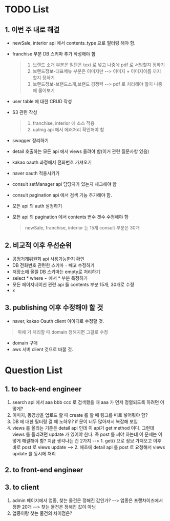 # TODO List

## 1. 이번 주 내로 해결

* newSale, interior api 에서 contents_type 으로 필터링 해야 함.

* franchise 부분 DB 스키마 추가 작성해야 함
  > 1. 브랜드 소개 부분은 일단은 text 로 넣고 나중에 pdf 로 서빙할지 정하기
  > 2. 브랜드정보-대표메뉴 부분은 이미지만 --> 이미지 + 이미지이름 까지 할지 정하기
  > 3. 브랜드정보-브랜드소개,브랜드 경쟁력 --> pdf 로 처리해야 할지 나중에 물어보기

* user table 에 대한 CRUD 작성

* S3 관련 작성
  > 1. franchise, interior 에 소스 적용
  > 2. upImg api 에서 에러처리 확인해야 함

* swagger 정리하기
* detail 호출하는 모든 api 에서 views 올려야 함(이거 관련 질문사항 있음)
* kakao oauth 과정에서 전화번호 가져오기
* naver oauth 적용시키기
* consult setManager api 담당자가 있는지 체크해야 함
* consult pagination api 에서 검색 기능 추가해야 함.
* 모든 api 의 auth 설정하기

* 모든 api 의 pagination 에서 contents 변수 갯수 수정해야 함
  > newSale, franchise, interior 는 15개
  > consult 부분은 30개


## 2. 비교적 이후 우선순위

* 공정거래위원회 api 사용가능한지 확인
* DB 전화번호 관련한 스키마 `-` 빼고 수정하기
* 저장소에 올릴 DB 스키마는 empty로 처리하기
* select * where ~ 에서 * 부분 특정하기
* 모든 페이지네이션 관련 api 들 contents 부분 15개, 30개로 수정
* x

## 3. publishing 이후 수정해야 할 것

* naver, kakao Oauth client 아이디로 수정할 것.
 > 위에 거 처리할 때 domain 정해지면 그걸로 수정

* domain 구매
* aws 서버 client 것으로 바꿀 것.

# Question List

## 1. to back-end engineer

1. search api 에서 aaa bbb ccc 로 검색했을 때 aaa 가 먼저 정렬되도록 하려면 어떻게?
2. 이미지, 동영상을 업로드 할 때 create 를 할 때 링크를 따로 넣어줘야 함?
3. DB 에 대한 필터링 걸 때 노하우? if 문이 너무 많아져서 복잡해 보임
4. views 를 올리는 기준은 detail api 인데 이 api가 get method 이다. 그런데 views 를 올리려면 update 가 있어야 한다. 즉 post 를 써야 하는데 이 문제는 어떻게 해결해야 함? 지금 생각나는 건 2가지
--> 1. get() 으로 정보 가져오고 이후 바로 post 로 views update
--> 2. 애초에 detail api 를 post 로 요청해서 views update 를 동시에 처리

## 2. to front-end engineer

## 3. to client

1. admin 페이지에서 업종, 찾는 물건은 정해진 값인가?
    --> 업종은 프랜차이즈에서 정한 20개
    --> 찾는 물건은 정해진 값이 아님
2. 업종이랑 찾는 물건의 차이점은?
